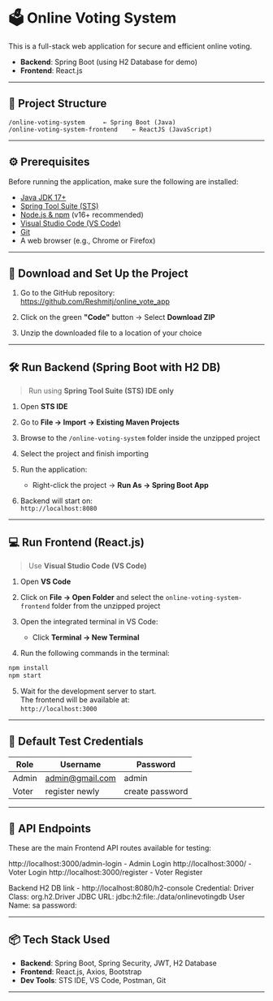 # 🗳️ Online Voting System

This is a full-stack web application for secure and efficient online voting.  
- **Backend**: Spring Boot (using H2 Database for demo)  
- **Frontend**: React.js  

---

## 📁 Project Structure

```
/online-voting-system     ← Spring Boot (Java)
/online-voting-system-frontend    ← ReactJS (JavaScript)
```

---

## ⚙️ Prerequisites

Before running the application, make sure the following are installed:

- [Java JDK 17+](https://www.oracle.com/java/technologies/javase/jdk17-archive-downloads.html)
- [Spring Tool Suite (STS)](https://spring.io/tools)
- [Node.js & npm](https://nodejs.org/) (v16+ recommended)
- [Visual Studio Code (VS Code)](https://code.visualstudio.com/)
- [Git](https://git-scm.com/)
- A web browser (e.g., Chrome or Firefox)

---

## 🔻 Download and Set Up the Project

1. Go to the GitHub repository:  
   https://github.com/Reshmitj/online_vote_app

2. Click on the green **"Code"** button → Select **Download ZIP**

3. Unzip the downloaded file to a location of your choice

---

## 🛠️ Run Backend (Spring Boot with H2 DB)

> Run using **Spring Tool Suite (STS) IDE only**

1. Open **STS IDE**

2. Go to **File → Import → Existing Maven Projects**

3. Browse to the `/online-voting-system` folder inside the unzipped project

4. Select the project and finish importing

5. Run the application:
   - Right-click the project → **Run As → Spring Boot App**

6. Backend will start on:  
   `http://localhost:8080`

---

## 💻 Run Frontend (React.js)

> Use **Visual Studio Code (VS Code)**

1. Open **VS Code**

2. Click on **File → Open Folder** and select the `online-voting-system-frontend` folder from the unzipped project

3. Open the integrated terminal in VS Code:  
   - Click **Terminal → New Terminal**

4. Run the following commands in the terminal:

```bash
npm install
npm start
```

5. Wait for the development server to start.  
   The frontend will be available at:  
   `http://localhost:3000`

---

## 🔐 Default Test Credentials

| Role     | Username      | Password |
|----------|---------------|----------|
| Admin    | admin@gmail.com	         | admin |
| Voter    | register newly        | create password |

---

## 🧪 API Endpoints

These are the main Frontend API routes available for testing:

http://localhost:3000/admin-login - Admin Login
http://localhost:3000/ - Voter Login
http://localhost:3000/register - Voter Register

Backend H2 DB link - http://localhost:8080/h2-console
Credential: 
   Driver Class: org.h2.Driver
   JDBC URL: jdbc:h2:file:./data/onlinevotingdb
   User Name:	sa
   password: 



---

## 📦 Tech Stack Used

- **Backend**: Spring Boot, Spring Security, JWT, H2 Database
- **Frontend**: React.js, Axios, Bootstrap
- **Dev Tools**: STS IDE, VS Code, Postman, Git

---

